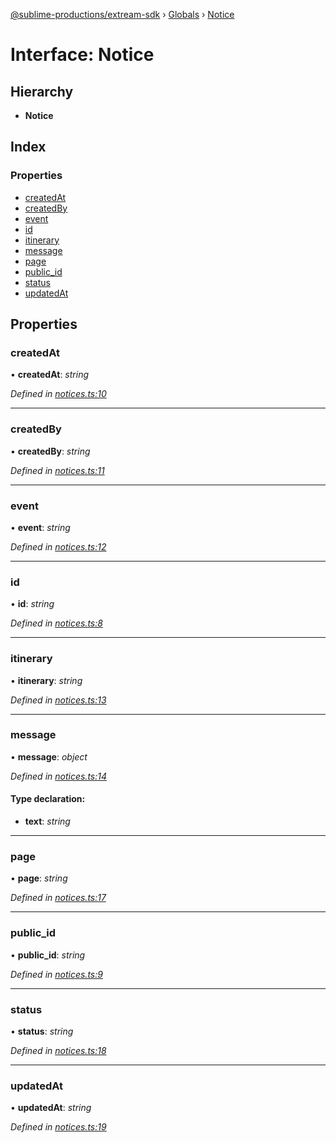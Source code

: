 [@sublime-productions/extream-sdk](../README.md) › [Globals](../globals.md) › [Notice](notice.md)

# Interface: Notice

## Hierarchy

* **Notice**

## Index

### Properties

* [createdAt](notice.md#createdat)
* [createdBy](notice.md#createdby)
* [event](notice.md#event)
* [id](notice.md#id)
* [itinerary](notice.md#itinerary)
* [message](notice.md#message)
* [page](notice.md#page)
* [public_id](notice.md#public_id)
* [status](notice.md#status)
* [updatedAt](notice.md#updatedat)

## Properties

###  createdAt

• **createdAt**: *string*

*Defined in [notices.ts:10](https://github.com/Extream-SaaS/ex-sdk/blob/c40df84/src/notices.ts#L10)*

___

###  createdBy

• **createdBy**: *string*

*Defined in [notices.ts:11](https://github.com/Extream-SaaS/ex-sdk/blob/c40df84/src/notices.ts#L11)*

___

###  event

• **event**: *string*

*Defined in [notices.ts:12](https://github.com/Extream-SaaS/ex-sdk/blob/c40df84/src/notices.ts#L12)*

___

###  id

• **id**: *string*

*Defined in [notices.ts:8](https://github.com/Extream-SaaS/ex-sdk/blob/c40df84/src/notices.ts#L8)*

___

###  itinerary

• **itinerary**: *string*

*Defined in [notices.ts:13](https://github.com/Extream-SaaS/ex-sdk/blob/c40df84/src/notices.ts#L13)*

___

###  message

• **message**: *object*

*Defined in [notices.ts:14](https://github.com/Extream-SaaS/ex-sdk/blob/c40df84/src/notices.ts#L14)*

#### Type declaration:

* **text**: *string*

___

###  page

• **page**: *string*

*Defined in [notices.ts:17](https://github.com/Extream-SaaS/ex-sdk/blob/c40df84/src/notices.ts#L17)*

___

###  public_id

• **public_id**: *string*

*Defined in [notices.ts:9](https://github.com/Extream-SaaS/ex-sdk/blob/c40df84/src/notices.ts#L9)*

___

###  status

• **status**: *string*

*Defined in [notices.ts:18](https://github.com/Extream-SaaS/ex-sdk/blob/c40df84/src/notices.ts#L18)*

___

###  updatedAt

• **updatedAt**: *string*

*Defined in [notices.ts:19](https://github.com/Extream-SaaS/ex-sdk/blob/c40df84/src/notices.ts#L19)*
